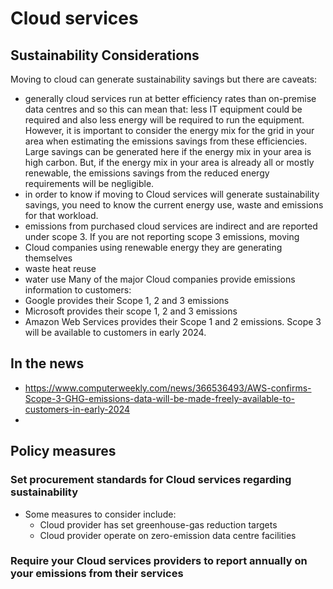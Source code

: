 # Cloud services
## Sustainability Considerations
Moving to cloud can generate sustainability savings but there are caveats:
- generally cloud services run at better efficiency rates than on-premise data centres and so this can mean that: less IT equipment could be required and also less energy will be required to run the equipment.
However, it is important to consider the energy mix for the grid in your area when estimating the emissions savings from these efficiencies. 
Large savings can be generated here if the energy mix in your area is high carbon.
But, if the energy mix in your area is already all or mostly renewable, the emissions savings from the reduced energy requirements will be negligible.
- in order to know if moving to Cloud services will generate sustainability savings, you need to know the current energy use, waste and emissions for that workload. 
- emissions from purchased cloud services are indirect and are reported under scope 3. If you are not reporting scope 3 emissions, moving 
- Cloud companies using renewable energy they are generating themselves
- waste heat reuse
- water use
Many of the major Cloud companies provide emissions information to customers:
- Google provides their Scope 1, 2 and 3 emissions
- Microsoft provides their scope 1, 2 and 3 emissions
- Amazon Web Services provides their Scope 1 and 2 emissions. Scope 3 will be available to customers in early 2024.


## In the news
- https://www.computerweekly.com/news/366536493/AWS-confirms-Scope-3-GHG-emissions-data-will-be-made-freely-available-to-customers-in-early-2024
- 

## Policy measures

### Set procurement standards for Cloud services regarding sustainability
- Some measures to consider include:
  - Cloud provider has set greenhouse-gas reduction targets
  - Cloud provider operate on zero-emission data centre facilities

  
### Require your Cloud services providers to report annually on your emissions from their services







